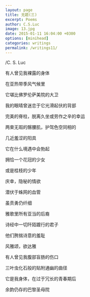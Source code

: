 ```yaml
---
layout: page
title: 无题(三)
excerpt: Poems
author: C.S.Luc
image: 13.jpg
date: 2015-01-11 16:04:00 +0300
options: [minihead]
categories: writings
permalink: /writings11/
---
```


/C. S. Luc

有人曾见我裸露的身体

在亚热带季风气候里

它堪比佛罗伦萨美院的大卫

我的眼晴曾迷恋于它光滑起伏的背部

完美的脊柱，脱离久坐或劳作之辛的幸运

两束无瑕的髂腰肌，护驾色空同相的

几近羞涩的阳具

它在什么境遇中会勃起

拥恰一个花冠的少女

或是桂枝的少年

庆幸，隐秘的情欲

潜伏于蛛网的血管

虽贲勇仍纤细

雅歌里所有亚当的后裔

诗经中一切阡陌踱行的君子

他们胯揣诗意的羞耻

风雅颂，欲达雅



有人曾见我腹部盲肠的伤口

三叶虫化石般的贴附通幽的曲径

它是我身体，在过于冗长的青春期后

余韵仍存的巴黎圣母院